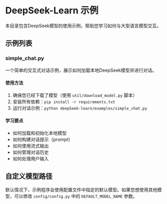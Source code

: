 # DeepSeek-Learn 示例

本目录包含DeepSeek模型的使用示例，帮助您学习如何与大型语言模型交互。

## 示例列表

### simple_chat.py
一个简单的交互式对话示例，展示如何加载本地DeepSeek模型并进行对话。

#### 使用方法
1. 确保您已经下载了模型（使用 `util/download_model.py` 脚本）
2. 安装所有依赖：`pip install -r requirements.txt`
3. 运行对话示例：`python deepSeek-learn/examples/simple_chat.py`

#### 学习要点
- 如何加载和初始化本地模型
- 如何构建对话提示（prompt）
- 如何使用流式输出
- 如何管理对话历史
- 如何处理用户输入

## 自定义模型路径
默认情况下，示例程序会使用配置文件中指定的默认模型。如果您想使用其他模型，可以修改 `config/config.py` 中的 `DEFAULT_MODEL_NAME` 参数。 